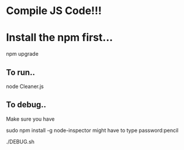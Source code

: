 # Compile JS Code!!!



# Install the npm first...
npm upgrade


## To run.. 
node Cleaner.js


## To debug.. 
Make sure you have 

sudo npm install -g node-inspector
might have to type password:pencil

./DEBUG.sh

